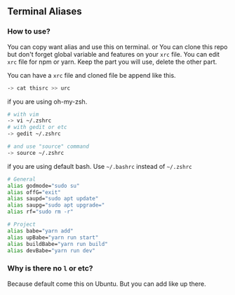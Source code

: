 ## Terminal Aliases

### How to use?
You can copy want alias and use this on terminal.
or You can clone this repo but don't forget global variable and features on your ```xrc``` file.
You can edit ```xrc``` file for npm or yarn. Keep the part you will use, delete the other part.


You can have a ```xrc``` file and cloned file be append like this.

```bash
-> cat thisrc >> urc
```


if you are using oh-my-zsh.

```bash
# with vim
-> vi ~/.zshrc
# with gedit or etc
-> gedit ~/.zshrc

# and use "source" command
-> source ~/.zshrc
```

if you are using default bash. Use ```~/.bashrc``` instead of ```~/.zshrc```

```bash
# General
alias godmode="sudo su"
alias offG="exit"
alias saupd="sudo apt update"
alias saupg="sudo apt upgrade="
alias rf="sudo rm -r"

# Project
alias babe="yarn add"
alias upBabe="yarn run start"
alias buildBabe="yarn run build"
alias devBabe="yarn run dev"
```

### Why is there no ```l``` or etc?
Because default come this on Ubuntu. But you can add like up there.

